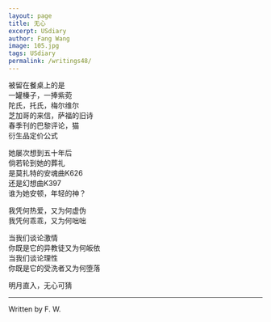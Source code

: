 ```yaml
---
layout: page
title: 无心 
excerpt: USdiary
author: Fang Wang
image: 105.jpg
tags: USdiary
permalink: /writings48/
---
```


被留在餐桌上的是    
一罐榛子，一捧紫菀    
陀氏，托氏，梅尔维尔     
芝加哥的来信，萨福的旧诗    
春季刊的巴黎评论，猫    
衍生品定价公式    

她屡次想到五十年后    
倘若轮到她的葬礼   
是莫扎特的安魂曲K626    
还是幻想曲K397   
谁为她安顿，年轻的神？

我凭何热爱，又为何虚伪    
我凭何乖乖，又为何咄咄

当我们谈论激情    
你既是它的异教徒又为何皈依    
当我们谈论理性    
你既是它的受洗者又为何堕落
    
明月直入，无心可猜


****

Written by F. W.
